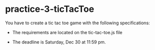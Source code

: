 # practice-3-ticTacToe

You have to create a tic tac toe game with the following specifications:

* The requirements are located on the tic-tac-toe.js file

* The deadline is Saturday, Dec 30 at 11:59 pm.
